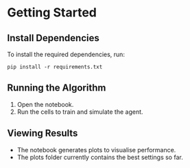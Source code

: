 # Getting Started

## Install Dependencies
To install the required dependencies, run:
```
pip install -r requirements.txt
```

## Running the Algorithm
1. Open the notebook.
2. Run the cells to train and simulate the agent.

## Viewing Results
- The notebook generates plots to visualise performance.
- The plots folder currently contains the best settings so far.
